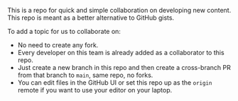 This is a repo for quick and simple collaboration on developing new content.
This repo is meant as a better alternative to GitHub gists.

To add a topic for us to collaborate on:
- No need to create any fork.
- Every developer on this team is already added as a collaborator to this repo.
- Just create a new branch in this repo and then create a cross-branch PR from that branch to `main`, same repo, no forks.
- You can edit files in the GitHub UI or set this repo up as the `origin` remote if you want to use your editor on your laptop.

